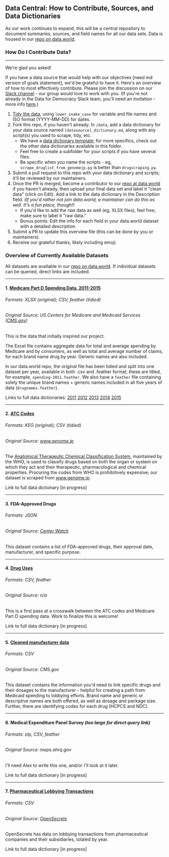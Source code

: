 ## Data Central: How to Contribute, Sources, and Data Dictionaries

As our work continues to expand, this will be a central repository to document summaries, sources,
and field names for all our data sets. Data is housed in our [repo on data.world](https://data.world/data4democracy/drug-spending).

### How Do I Contribute Data?

---

We're glad you asked!

If you have a data source that would help with our objectives [need md version of goals statement],
we'd be grateful to have it. Here's an overview of how to most effectively contribute. Please join
the discussion on our [Slack channel](https://datafordemocracy.slack.com/messages/drug-spending/) -
our group would love to work with you. (If you're not already in the Data for Democracy Slack team,
you'll need an invitation - more info [here](https://github.com/Data4Democracy/read-this-first).)

1. [Tidy the data](https://en.wikipedia.org/wiki/Tidy_data), using `lower_snake_case` for variable
and file names and ISO format (YYYY-MM-DD) for dates.
1. Fork this repo, if you haven't already. In `/data`, add a data dictionary for your data source named `[datasource]_dictionary.md`, along with any script(s) you used to scrape, tidy, etc.
    - We have a [data dictionary template](data_dictionary_template.md); for more specifics, check out the other data dictionaries available in this folder.
    - Feel free to create a subfolder for your scripts if you have several files.
    - Be specific when you name the scripts - eg, `scrape_druglist_from_genomejp.py` is better than `drugscraping.py`.
1. Submit a pull request to this repo with your data dictionary and scripts; it'll be reviewed by our maintainers.
1. Once the PR is merged, become a contributor to our
[repo at data.world](https://data.world/data4democracy/drug-spending) if you haven't already, then
upload your final data set and label it "clean data" (click on Edit). Add a link to the data dictionary in the Description field. *(If you'd rather not join data.world, a maintainer can do this as well. It's a fun place, though!)*
    - If you'd like to add the raw data as well (eg, XLSX files), feel free; make sure to label it "raw data."
    - Bonus points: Edit the info for each field in your data.world dataset with a detailed description.
1. Submit a PR to update this overview file (this can be done by you or maintainers).
1. Receive our grateful thanks, likely including emoji.

### Overview of Currently Available Datasets

All datasets are available in our [repo on data.world](https://data.world/data4democracy/drug-spending). If individual datasets can be queried, direct links are included.

---

#### 1. [Medicare Part D Spending Data, 2011-2015](https://data.world/data4democracy/drug-spending/query/?query=--+Medicare_Drug_Spending_PartD_All_Drugs_YTD_2015_12_06_2016.xlsx%2FMethods+%28Medicare_Drug_Spending_PartD_All_Drugs_YTD_2015_12_06_2016.xlsx%29%0ASELECT+%2A+FROM+%60Medicare_Drug_Spending_PartD_All_Drugs_YTD_2015_12_06_2016.xlsx%2FMethods%60)

###### Formats: XLSX (original); CSV, feather (tidied)
###### Original Source: US Centers for Medicare and Medicaid Services ([CMS.gov](https://www.cms.gov/Research-Statistics-Data-and-Systems/Statistics-Trends-and-Reports/Information-on-Prescription-Drugs/Downloads/Part_D_All_Drugs_2015.zip))

This is the data that initially inspired our project.

The Excel file contains aggregate data for total and average spending by Medicare and by consumers,
as well as total and average number of claims, for each brand name drug by year. Generic names are
also included.

In our data.world repo, the original file has been tidied and split into one dataset per year,
available in both .csv and .feather format; these are titled, for example, `spending-2011.feather`.
We also have a `feather` file containing solely the unique brand names + generic names included in
all five years of data (`drugnames.feather`).

Links to full data dictionaries:
[2011](part-d_spending_2011.md)
[2012](part-d_spending_2012.md)
[2013](part-d_spending_2013.md)
[2014](part-d_spending_2014.md)
[2015](part-d_spending_2015.md)

---

#### 2. [ATC Codes](https://data.world/data4democracy/drug-spending/query/?query=--+atc-codes.csv%2Fatc-codes+%28atc-codes.csv%29%0ASELECT+%2A+FROM+%60atc-codes.csv%2Fatc-codes%60+LIMIT+5000)

###### Formats: KEG (original); CSV (tidied)
###### Original Source: www.genome.jp

The [Anatomical Therapeutic Chemical Classification System](https://en.wikipedia.org/wiki/Anatomical_Therapeutic_Chemical_Classification_System), maintained by the WHO, is used to classify drugs based on both the organ or system on which they act and their therapeutic, pharmacological and chemical properties. Procuring the codes from WHO is prohibitively expensive; our dataset is scraped from www.genome.jp.

Link to full data dictionary [in progress]

---

#### 3. FDA-Approved Drugs

###### Formats: JSON
###### Original Source: [Center Watch](http://www.centerwatch.com/drug-information/fda-approved-drugs/therapeutic-areas)

This dataset contains a list of FDA-approved drugs, their approval date, manufacturer, and specific
purpose.

---

#### 4. [Drug Uses](https://data.world/data4democracy/drug-spending/query/?query=--+drug_uses.csv%2Fdrug_uses+%28drug_uses.csv%29%0ASELECT+%2A+FROM+%60drug_uses.csv%2Fdrug_uses%60+LIMIT+5000)

###### Formats: CSV, feather
###### Original Source: n/a

This is a first pass at a crosswalk between the ATC codes and Medicare Part D spending data. Work to
finalize this is welcome!

Link to full data dictionary [in progress]

---

#### 5. [Cleaned manufacturer data](https://data.world/data4democracy/drug-spending/query/?query=--+drugdata_clean.csv%2Fdrugdata_clean+%28drugdata_clean.csv%29%0ASELECT+%2A+FROM+%60drugdata_clean.csv%2Fdrugdata_clean%60+LIMIT+5000)

###### Formats: CSV
###### Original Source: CMS.gov

This dataset contains the information you'd need to link specific drugs and their dosages to the manufacturer - helpful for creating a path from Medicaid spending to lobbying efforts. Brand name and generic or descriptive names are both offered, as well as dosage and package size. Further, there are identifying codes for each drug (HCPCS and NDC).

---

#### 6. Medical Expenditure Panel Survey *(too large for direct query link)*

###### Formats: zip, CSV, feather
###### Original Source: meps.ahrq.gov

I'll need Alex to write this one, and/or I'll look at it later.

Link to full data dictionary [in progress]

---

#### 7. [Pharmaceutical Lobbying Transactions](https://data.world/data4democracy/drug-spending/query/?query=--+Pharma_Lobby.csv%2FPharma_Lobby+%28Pharma_Lobby.csv%29%0ASELECT+%2A+FROM+%60Pharma_Lobby.csv%2FPharma_Lobby%60+LIMIT+5000)

###### Formats: CSV
###### Original Source: [OpenSecrets](https://www.opensecrets.org/lobby/indusclient.php?id=h04&year=2016)

OpenSecrets has data on lobbying transactions from pharmaceutical companies and their subsidiaries, totaled by year.

Link to full data dictionary [in progress]
